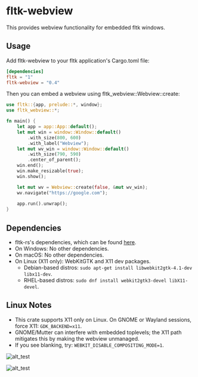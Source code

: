 # fltk-webview

This provides webview functionality for embedded fltk windows.

## Usage
Add fltk-webview to your fltk application's Cargo.toml file:
```toml
[dependencies]
fltk = "1"
fltk-webview = "0.4"
```

Then you can embed a webview using fltk_webview::Webview::create:
```rust
use fltk::{app, prelude::*, window};
use fltk_webview::*;

fn main() {
    let app = app::App::default();
    let mut win = window::Window::default()
        .with_size(800, 600)
        .with_label("Webview");
    let mut wv_win = window::Window::default()
        .with_size(790, 590)
        .center_of_parent();
    win.end();
    win.make_resizable(true);
    win.show();

    let mut wv = Webview::create(false, &mut wv_win);
    wv.navigate("https://google.com");
    
    app.run().unwrap();
}
```

## Dependencies
- fltk-rs's dependencies, which can be found [here](https://github.com/fltk-rs/fltk-rs#dependencies).
- On Windows: No other dependencies.
- On macOS: No other dependencies.
- On Linux (X11 only): WebKitGTK and X11 dev packages.
    - Debian-based distros: `sudo apt-get install libwebkit2gtk-4.1-dev libx11-dev`.
    - RHEL-based distros: `sudo dnf install webkit2gtk3-devel libX11-devel`.

## Linux Notes
- This crate supports X11 only on Linux. On GNOME or Wayland sessions, force X11: `GDK_BACKEND=x11`.
- GNOME/Mutter can interfere with embedded toplevels; the X11 path mitigates this by making the webview unmanaged.
- If you see blanking, try: `WEBKIT_DISABLE_COMPOSITING_MODE=1`.

![alt_test](screenshots/ex.jpg)

![alt_test](screenshots/markup.jpg)
